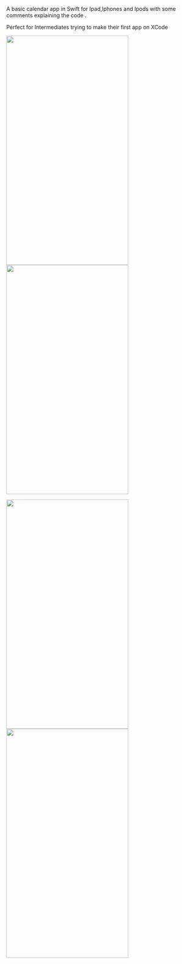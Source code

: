 A basic calendar app in Swift for Ipad,Iphones and Ipods with some comments explaining the code .


Perfect for Intermediates trying to make their first app on XCode


<img src="https://i.imgur.com/Xdh7V1E.png" width="320" height="600"> <img src="https://i.imgur.com/5HCnUho.png" width="320" height="600">



<img src="https://i.imgur.com/i6ZSM0w.png" width="320" height="600"> <img src="https://i.imgur.com/3VomO4u.png" width="320" height="600">

